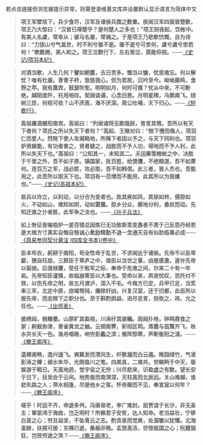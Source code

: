 若点击链接但浏览器提示异常，则需登录维基文库并设置默认显示语言为简体中文

>**项王军壁垓下，兵少食尽，汉军及诸侯兵围之数重。夜闻汉军四面皆楚歌，项王乃大惊曰：“汉皆已得楚乎？是何楚人之多也！”项王则夜起，饮帐中。有美人名虞，常幸从；骏马名骓，常骑之。于是项王乃悲歌忼慨，自为诗曰：“力拔山兮气盖世，时不利兮骓不逝。骓不逝兮可柰何，虞兮虞兮柰若何！”歌数阕，美人和之。项王泣数行下，左右皆泣，莫能仰视。**——[《史记/项羽本纪》](https://zh.wikisource.org/wiki/%E5%8F%B2%E8%A8%98/%E5%8D%B7007#:~:text=%E8%AF%A3%E9%A1%B9%E7%8E%8B%E3%80%82-,%E9%A1%B9%E7%8E%8B%E5%86%9B%E5%A3%81%E5%9E%93%E4%B8%8B,-%EF%BC%8C%E5%85%B5%E5%B0%91%E9%A3%9F)

>**对酒当歌，人生几何？譬如朝露，去日苦多。慨当以慷，忧思难忘。何以解忧？唯有杜康。青青子衿，悠悠我心。但为君故，沉吟至今。呦呦鹿鸣，食野之苹。我有嘉宾，鼓瑟吹笙。明明如月，何时可掇？忧从中来，不可断绝。越陌度阡，枉用相存。契阔谈䜩，心念旧恩。月明星稀，乌鹊南飞。绕树三匝，何枝可依？山不厌高，海不厌深。周公吐哺，天下归心。**——[《短歌行》](https://zh.wikisource.org/wiki/%E7%9F%AD%E6%AD%8C%E8%A1%8C%E5%85%B6%E4%B8%80_(%E6%9B%B9%E6%93%8D)#:~:text=%3A%20%E6%95%B0%E6%8D%AE%E9%A1%B9-,%E5%AF%B9%E9%85%92%E5%BD%93%E6%AD%8C,-%EF%BC%8C%E4%BA%BA%E7%94%9F%E5%87%A0%E4%BD%95%EF%BC%9F%E8%AD%AC%E5%A6%82)

>**高祖置酒雒阳南宫。高祖曰：“列侯诸将无敢隐朕，皆言其情。吾所以有天下者何？项氏之所以失天下者何？”高起、王陵对曰：“陛下慢而侮人，项羽仁而爱人。然陛下使人攻城略地，所降下者因以予之，与天下同利也。项羽妒贤嫉能，有功者害之，贤者疑之，战胜而不予人功，得地而不予人利，此所以失天下也。”高祖曰：“公知其一，未知其二。夫运筹策帷帐之中，决胜于千里之外，吾不如子房。镇国家，抚百姓，给馈馕，不绝粮道，吾不如萧何。连百万之军，战必胜，攻必取，吾不如韩信。此三者，皆人杰也，吾能用之，此吾所以取天下也。项羽有一范增而不能用，此其所以为我擒也。”**——[《史记/高祖本纪》](https://zh.wikisource.org/wiki/%E5%8F%B2%E8%A8%98/%E5%8D%B7008#:~:text=%E4%B9%8B%E4%B8%80%E5%B2%81%E3%80%82-,%E9%AB%98%E7%A5%96%E7%BD%AE%E9%85%92%E9%9B%92%E9%98%B3%E5%8D%97%E5%AE%AB,-%E3%80%82%E9%AB%98%E7%A5%96%E6%9B%B0)

>**故兵以诈立，以利动，以分合为变者也。故其疾如风，其徐如林，侵掠如火，不动如山，难知如阴，动如雷震。掠乡分众，廓地分利，悬权而动。先知迂直之计者胜，此军争之法也。**——[《孙子兵法》](https://zh.wikisource.org/wiki/%E5%AD%AB%E5%AD%90%E5%85%B5%E6%B3%95#:~:text=%E5%BE%97%E5%9C%B0%E5%88%A9%E3%80%82-,%E6%95%85%E5%85%B5%E4%BB%A5%E8%AF%88%E7%AB%8B,-%EF%BC%8C%E4%BB%A5%E5%88%A9%E5%8A%A8)

>**如上咎征皆喻临炉一差百错总因炼巳无功致斯乖变愚者不责于己反怨丹经若是大根方寸真实自悔自悋诚心愈励精勤不退一念通天自有仙助临事必成**——[《周易参同契分章注 (四库全书本)/卷中》](https://zh.wikisource.org/wiki/%E5%91%A8%E6%98%93%E5%8F%83%E5%90%8C%E5%A5%91%E5%88%86%E7%AB%A0%E6%B3%A8_(%E5%9B%9B%E5%BA%AB%E5%85%A8%E6%9B%B8%E6%9C%AC)/%E5%8D%B7%E4%B8%AD#:~:text=%E5%BC%82%E5%A4%9A%E7%AB%AF-,%E5%A6%82%E4%B8%8A%E5%92%8E%E5%BE%81,-%E7%9A%86%E5%96%BB%E4%B8%B4)

>**臣本布衣，躬耕于南阳，苟全性命于乱世，不求闻达于诸侯。先帝不以臣卑鄙，猥自枉屈，三顾臣于草庐之中，谘臣以当世之事，由是感激，遂许先帝以驱驰。后值倾覆，受任于败军之际，奉命于危难之间，尔来二十有一年矣。先帝知臣谨慎，故临崩寄臣以大事也。受命以来，夙夜忧叹，恐托付不效，以伤先帝之明，故五月渡泸，深入不毛。今南方已定，兵甲已足，当奖率三军，北定中原，庶竭驽钝，攘除奸凶，兴复汉室，还于旧都，此臣所以报先帝，而忠陛下之职分也。至于斟酌损益，进尽忠言，则攸之、祎、允之任也。**——[《出师表》](https://zh.wikisource.org/zh-hans/%E5%87%BA%E5%B8%AB%E8%A1%A8#:~:text=%E8%80%8C%E5%BE%85%E4%B9%9F%E3%80%82-,%E8%87%A3%E6%9C%AC%E5%B8%83%E8%A1%A3,-%EF%BC%8C%E8%BA%AC%E8%80%95%E4%BA%8E%E5%8D%97%E9%98%B3)

>**披绣闼，俯雕甍。山原旷其盈视，川泽纡其骇瞩。闾阎扑地，钟鸣鼎食之家；舸舰弥津，青雀黄龙之舳。云销雨霁，彩彻区明。落霞与孤鹜齐飞，秋水共长天一色。渔舟唱晚，响穷彭蠡之滨；雁阵惊寒，声断衡阳之浦。**——[《滕王阁序》](https://zh.wikisource.org/zh-hans/%E6%BB%95%E7%8E%8B%E9%96%A3%E5%BA%8F#:~:text=%E4%B9%8B%E4%BD%93%E5%8A%BF%E3%80%82-,%E6%8A%AB%E7%BB%A3%E9%97%BC,-%EF%BC%8C%E4%BF%AF%E9%9B%95%E7%94%8D)

>**遥襟甫畅，逸兴遄飞。爽籁发而清风生，纤歌凝而白云遏。睢园绿竹，气凌彭泽之樽；邺水朱华，光照临川之笔。四美具，二难并。穷睇眄于中天，极娱游于暇日。天高地迥，觉宇宙之无穷；兴尽悲来，识盈虚之有数。望长安于日下，目吴会于云间。地势极而南溟深，天柱高而北辰远。关山难越，谁悲失路之人；萍水相逢，尽是他乡之客。怀帝阍而不见，奉宣室以何年？**——[《滕王阁序》](https://zh.wikisource.org/zh-hans/%E6%BB%95%E7%8E%8B%E9%96%A3%E5%BA%8F#:~:text=%E9%98%B3%E4%B9%8B%E6%B5%A6%E3%80%82-,%E9%81%A5%E8%A5%9F%E7%94%AB%E7%95%85,-%EF%BC%8C%E9%80%B8%E5%85%B4%E9%81%84)

>**嗟乎！时运不齐，命途多舛。冯唐易老，李广难封。屈贾谊于长沙，非无圣主；窜梁鸿于海曲，岂乏明时？所赖君子安贫，达人知命。老当益壮，宁移白首之心；穷且益坚，不坠青云之志。酌贪泉而觉爽，处涸辙以犹懽。北海虽赊，扶摇可接；东隅已逝，桑榆非晚。孟尝高洁，空馀报国之心；阮籍猖狂，岂效穷途之哭？**——[《滕王阁序》](https://zh.wikisource.org/zh-hans/%E6%BB%95%E7%8E%8B%E9%96%A3%E5%BA%8F#:~:text=%E4%BB%A5%E4%BD%95%E5%B9%B4%EF%BC%9F-,%E5%97%9F%E4%B9%8E,-%EF%BC%81%E6%97%B6%E8%BF%90%E4%B8%8D)
